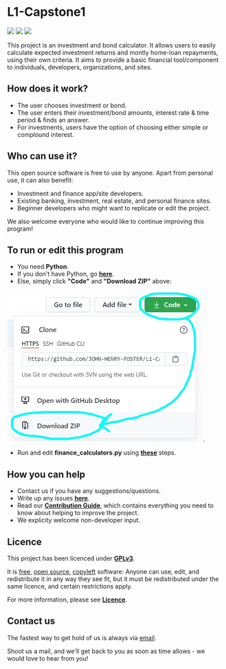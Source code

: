 # L1-Capstone1 
                    
[![](https://img.shields.io/badge/Version-1.0-blue.svg)](https://github.com/JOHN-HENRY-FOSTER/L1-Capstone1)  [![](https://img.shields.io/badge/License-GPLv3-brightgreen.svg)](https://www.gnu.org/licenses/gpl-3.0)  [![](https://img.shields.io/badge/Code%20of%20Conduct-Contributor%20Covenant-yellow.svg?style=flat-square)](http://contributor-covenant.org/version/1/4/)	 

This project is an investment and bond calculator. It allows users to easily calculate expected investment returns and montly home-loan repayments, using their own criteria. 
It aims to provide a basic financial tool/component to individuals, developers, organizations, and sites.

## How does it work?
* The user chooses investment or bond.
* The user enters their investment/bond amounts, interest rate & time period & finds an answer.
* For investments, users have the option of choosing either simple or complound interest.

## Who can use it? 
This open source software is free to use by anyone. Apart from personal use, it can also benefit:
* Investment and finance app/site developers.
* Existing banking, investment, real estate, and personal finance sites.
* Beginner developers who might want to replicate or edit the project.

We also welcome everyone who would like to continue improving this program!
	
## To run or edit this program

* You need **Python**. 
* If you don't have Python, go [**here**](PYTHONINSTALL.md#installing-and-running-python).
* Else, simply click **"Code"** and **"Download ZIP"** above:
 
![](Github-images/0.jpg).

* Run and edit **finance_calculators.py** using [**these**](PYTHONINSTALL.md#how-to-run-a-program-via-idle) steps.
	  
## How you can help

* Contact us if you have any suggestions/questions.
* Write up any issues [**here**](https://github.com/JOHN-HENRY-FOSTER/L1-Capstone1/issues).
* Read our [**Contribution Guide**](CONTRIBUTING.md#contributing), which contains everything you need to know about helping to improve the project. 
* We explicity welcome non-developer input.

## Licence

This project has been licenced under [**GPLv3**](https://www.gnu.org/licenses/gpl-3.0.html).  

It is [free](https://www.gnu.org/philosophy/free-sw.html), [open source](https://opensource.org/osd), [copyleft](https://www.gnu.org/licenses/copyleft.en.html) software: 
Anyone can use, edit, and redistribute it in any way they see fit, but it must be redistributed under the same licence, and certain restrictions apply.

For more information, please see [**Licence**](LICENCE.md#licence).

## Contact us

The fastest way to get hold of us is always via [email](mailto:anoxicdrollie@gmail.com).

Shoot us a mail, and we'll get back to you as soon as time allows - we would love to hear from you!


